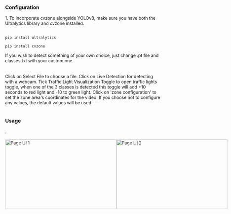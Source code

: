 <h3>Configuration</h3>
1. To incorporate cvzone alongside YOLOv8, make sure you have both the Ultralytics library and cvzone installed.<br>
<br>

```
pip install ultralytics
```
```
pip install cvzone
```
<be>
If you wish to detect something of your own choice, just change .pt file and classes.txt with your custom one.
<br>
<br>
<br>
<be>
Click on Select File to choose a file.
Click on Live Detection for detecting with a webcam.
Tick Traffic Light Visualization Toggle to open traffic lights toggle, when one of the 3 classes is detected this toggle will add +10 seconds to red light and -10 to green light.
Click on 'zone configuration' to set the zone area's coordinates for the video. If you choose not to configure any values, the default values will be used.

<br>
<br>

<h3>Usage</h3>
.<br><br>

<div style="display: flex;">
  <img src="https://i.imgur.com/js95pmy_d.jpg?maxwidth=520&shape=thumb&fidelity=high" alt="Page UI 1" width="360" height="225">
  <img src="https://i.imgur.com/aYwts8J_d.jpg?maxwidth=520&shape=thumb&fidelity=high" alt="Page UI 2" width="360" height="225">
</div>
